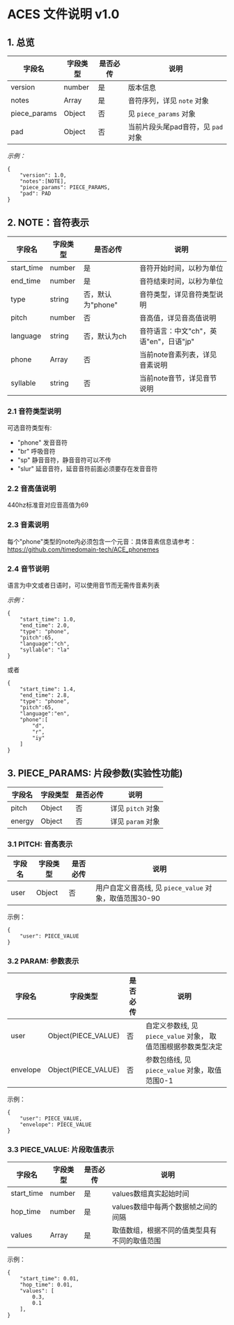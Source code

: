 # ACES 文件说明 v1.0

## 1. 总览

| 字段名 | 字段类型 | 是否必传 | 说明 |
| --- | --- | --- | --- |
| version | number | 是 | 版本信息 |
| notes | Array | 是 | 音符序列，详见 `note` 对象 |
| piece_params | Object | 否 | 见 `piece_params` 对象 |
| pad | Object | 否 | 当前片段头尾pad音符，见 `pad` 对象 |

*示例：*

```
{
    "version": 1.0, 
    "notes":[NOTE],
    "piece_params": PIECE_PARAMS,
    "pad": PAD
}
```

## 2. NOTE：音符表示

| 字段名 | 字段类型 | 是否必传 | 说明 |
| --- | --- | --- | --- |
| start_time | number | 是 | 音符开始时间，以秒为单位 |
| end_time | number | 是 | 音符结束时间，以秒为单位  |
| type | string | 否，默认为"phone" | 音符类型，详见音符类型说明 |
| pitch | number | 否 | 音高值，详见音高值说明 |
| language | string | 否，默认为ch | 音符语言：中文"ch"，英语"en"，日语"jp" |
| phone | Array | 否 | 当前note音素列表，详见音素说明 |
| syllable | string | 否 | 当前note音节，详见音节说明 |

### 2.1 音符类型说明
可选音符类型有: 
 + "phone"  发音音符
 + "br" 呼吸音符
 + "sp" 静音音符，静音音符可以不传
 + "slur" 延音音符，延音音符前面必须要存在发音音符
### 2.2 音高值说明
440hz标准音对应音高值为69
### 2.3 音素说明
每个"phone"类型的note内必须包含一个元音：具体音素信息请参考：https://github.com/timedomain-tech/ACE_phonemes
### 2.4 音节说明
语言为中文或者日语时，可以使用音节而无需传音素列表

*示例：*

```
{
    "start_time": 1.0,
    "end_time": 2.0,
    "type": "phone",
    "pitch":65,
    "language":"ch",
    "syllable": "la"
}
```
或者
```
{
    "start_time": 1.4,
    "end_time": 2.8,
    "type": "phone",
    "pitch":65,
    "language":"en",
    "phone":[
        "d",
        "r",
        "iy"
    ]
}
```

## 3. PIECE_PARAMS: 片段参数(实验性功能)

| 字段名 | 字段类型 | 是否必传 | 说明 |
| --- | --- | --- | --- |
| pitch | Object | 否 | 详见 `pitch` 对象 |
| energy | Object | 否 | 详见 `param` 对象 |

### 3.1 PITCH: 音高表示

| 字段名 | 字段类型 | 是否必传 | 说明 |
| --- | --- | --- | --- |
| user | Object | 否 | 用户自定义音高线, 见 `piece_value` 对象，取值范围30-90 |


示例：

```
{
    "user": PIECE_VALUE
}
```

### 3.2 PARAM: 参数表示

| 字段名 | 字段类型 | 是否必传 | 说明 |
| --- | --- | --- | --- |
| user | Object(PIECE_VALUE) | 否 | 自定义参数线, 见 `piece_value` 对象， 取值范围根据参数类型决定 |
| envelope | Object(PIECE_VALUE) | 否 | 参数包络线, 见 `piece_value` 对象，取值范围0-1 |

示例：

```
{
    "user": PIECE_VALUE,
    "envelope": PIECE_VALUE
}
```

### 3.3 PIECE_VALUE: 片段取值表示

| 字段名 | 字段类型 | 是否必传 | 说明 |
| --- | --- | --- | --- |
| start_time | number | 是 | values数组真实起始时间 |
| hop_time | number | 是 | values数组中每两个数据帧之间的间隔 |
| values | Array | 是 | 取值数组，根据不同的值类型具有不同的取值范围 |

示例：

```
{
    "start_time": 0.01,
    "hop_time": 0.01,
    "values": [
        0.3,
        0.1
    ],
}
```